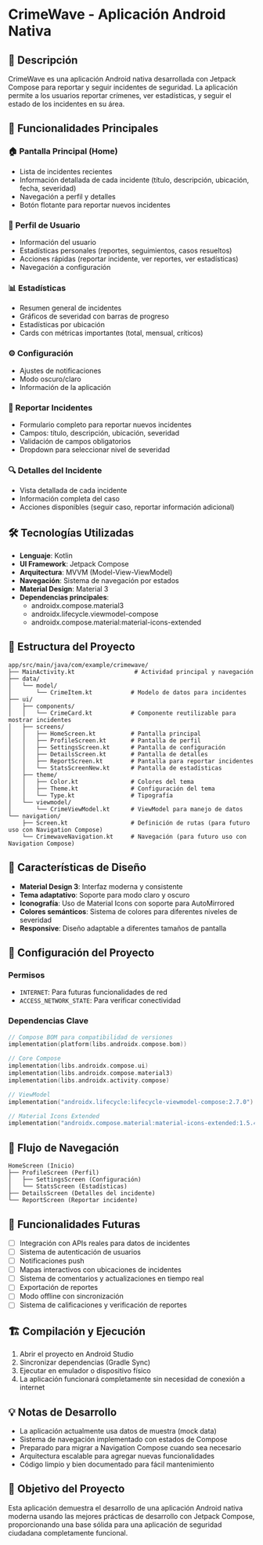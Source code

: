 # CrimeWave - Aplicación Android Nativa

## 📱 Descripción
CrimeWave es una aplicación Android nativa desarrollada con Jetpack Compose para reportar y seguir incidentes de seguridad. La aplicación permite a los usuarios reportar crímenes, ver estadísticas, y seguir el estado de los incidentes en su área.

## 🚀 Funcionalidades Principales

### 🏠 Pantalla Principal (Home)
- Lista de incidentes recientes
- Información detallada de cada incidente (título, descripción, ubicación, fecha, severidad)
- Navegación a perfil y detalles
- Botón flotante para reportar nuevos incidentes

### 👤 Perfil de Usuario
- Información del usuario
- Estadísticas personales (reportes, seguimientos, casos resueltos)
- Acciones rápidas (reportar incidente, ver reportes, ver estadísticas)
- Navegación a configuración

### 📊 Estadísticas
- Resumen general de incidentes
- Gráficos de severidad con barras de progreso
- Estadísticas por ubicación
- Cards con métricas importantes (total, mensual, críticos)

### ⚙️ Configuración
- Ajustes de notificaciones
- Modo oscuro/claro
- Información de la aplicación

### 📝 Reportar Incidentes
- Formulario completo para reportar nuevos incidentes
- Campos: título, descripción, ubicación, severidad
- Validación de campos obligatorios
- Dropdown para seleccionar nivel de severidad

### 🔍 Detalles del Incidente
- Vista detallada de cada incidente
- Información completa del caso
- Acciones disponibles (seguir caso, reportar información adicional)

## 🛠️ Tecnologías Utilizadas

- **Lenguaje**: Kotlin
- **UI Framework**: Jetpack Compose
- **Arquitectura**: MVVM (Model-View-ViewModel)
- **Navegación**: Sistema de navegación por estados
- **Material Design**: Material 3
- **Dependencias principales**:
  - androidx.compose.material3
  - androidx.lifecycle.viewmodel-compose
  - androidx.compose.material:material-icons-extended

## 📁 Estructura del Proyecto

```
app/src/main/java/com/example/crimewave/
├── MainActivity.kt                 # Actividad principal y navegación
├── data/
│   └── model/
│       └── CrimeItem.kt           # Modelo de datos para incidentes
├── ui/
│   ├── components/
│   │   └── CrimeCard.kt           # Componente reutilizable para mostrar incidentes
│   ├── screens/
│   │   ├── HomeScreen.kt          # Pantalla principal
│   │   ├── ProfileScreen.kt       # Pantalla de perfil
│   │   ├── SettingsScreen.kt      # Pantalla de configuración
│   │   ├── DetailsScreen.kt       # Pantalla de detalles
│   │   ├── ReportScreen.kt        # Pantalla para reportar incidentes
│   │   └── StatsScreenNew.kt      # Pantalla de estadísticas
│   ├── theme/
│   │   ├── Color.kt               # Colores del tema
│   │   ├── Theme.kt               # Configuración del tema
│   │   └── Type.kt                # Tipografía
│   └── viewmodel/
│       └── CrimeViewModel.kt      # ViewModel para manejo de datos
└── navigation/
    ├── Screen.kt                  # Definición de rutas (para futuro uso con Navigation Compose)
    └── CrimewaveNavigation.kt     # Navegación (para futuro uso con Navigation Compose)
```

## 🎨 Características de Diseño

- **Material Design 3**: Interfaz moderna y consistente
- **Tema adaptativo**: Soporte para modo claro y oscuro
- **Iconografía**: Uso de Material Icons con soporte para AutoMirrored
- **Colores semánticos**: Sistema de colores para diferentes niveles de severidad
- **Responsive**: Diseño adaptable a diferentes tamaños de pantalla

## 🔧 Configuración del Proyecto

### Permisos
- `INTERNET`: Para futuras funcionalidades de red
- `ACCESS_NETWORK_STATE`: Para verificar conectividad

### Dependencias Clave
```kotlin
// Compose BOM para compatibilidad de versiones
implementation(platform(libs.androidx.compose.bom))

// Core Compose
implementation(libs.androidx.compose.ui)
implementation(libs.androidx.compose.material3)
implementation(libs.androidx.activity.compose)

// ViewModel
implementation("androidx.lifecycle:lifecycle-viewmodel-compose:2.7.0")

// Material Icons Extended
implementation("androidx.compose.material:material-icons-extended:1.5.4")
```

## 📱 Flujo de Navegación

```
HomeScreen (Inicio)
├── ProfileScreen (Perfil)
│   ├── SettingsScreen (Configuración)
│   └── StatsScreen (Estadísticas)
├── DetailsScreen (Detalles del incidente)
└── ReportScreen (Reportar incidente)
```

## 🚀 Funcionalidades Futuras

- [ ] Integración con APIs reales para datos de incidentes
- [ ] Sistema de autenticación de usuarios
- [ ] Notificaciones push
- [ ] Mapas interactivos con ubicaciones de incidentes
- [ ] Sistema de comentarios y actualizaciones en tiempo real
- [ ] Exportación de reportes
- [ ] Modo offline con sincronización
- [ ] Sistema de calificaciones y verificación de reportes

## 🏗️ Compilación y Ejecución

1. Abrir el proyecto en Android Studio
2. Sincronizar dependencias (Gradle Sync)
3. Ejecutar en emulador o dispositivo físico
4. La aplicación funcionará completamente sin necesidad de conexión a internet

## 💡 Notas de Desarrollo

- La aplicación actualmente usa datos de muestra (mock data)
- Sistema de navegación implementado con estados de Compose
- Preparado para migrar a Navigation Compose cuando sea necesario
- Arquitectura escalable para agregar nuevas funcionalidades
- Código limpio y bien documentado para fácil mantenimiento

## 🎯 Objetivo del Proyecto

Esta aplicación demuestra el desarrollo de una aplicación Android nativa moderna usando las mejores prácticas de desarrollo con Jetpack Compose, proporcionando una base sólida para una aplicación de seguridad ciudadana completamente funcional.
